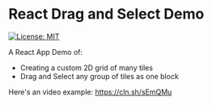 # React Drag and Select Demo

[![License: MIT](https://img.shields.io/badge/License-MIT-yellow.svg)](https://opensource.org/licenses/MIT)

A React App Demo of:

- Creating a custom 2D grid of many tiles
- Drag and Select any group of tiles as one block

Here's an video example: https://cln.sh/sEmQMu
